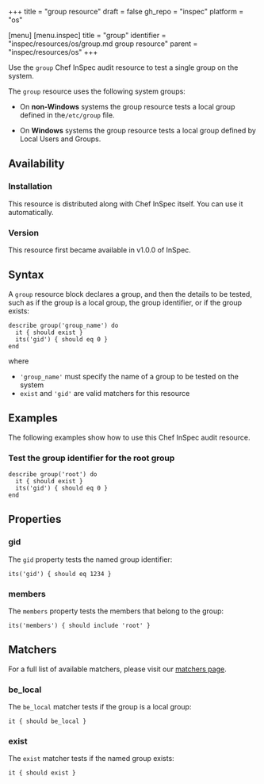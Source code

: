 +++
title = "group resource"
draft = false
gh_repo = "inspec"
platform = "os"

[menu]
  [menu.inspec]
    title = "group"
    identifier = "inspec/resources/os/group.md group resource"
    parent = "inspec/resources/os"
+++

Use the `group` Chef InSpec audit resource to test a single group on the system.

The `group` resource uses the following system groups:

- On **non-Windows** systems the group resource tests a local group defined in the`/etc/group` file.

- On **Windows** systems the group resource tests a local group defined by Local Users and Groups.


## Availability

### Installation

This resource is distributed along with Chef InSpec itself. You can use it automatically.

### Version

This resource first became available in v1.0.0 of InSpec.

## Syntax

A `group` resource block declares a group, and then the details to be tested, such as if the group is a local group, the group identifier, or if the group exists:

    describe group('group_name') do
      it { should exist }
      its('gid') { should eq 0 }
    end

where

- `'group_name'` must specify the name of a group to be tested on the system
- `exist` and `'gid'` are valid matchers for this resource

## Examples

The following examples show how to use this Chef InSpec audit resource.

### Test the group identifier for the root group

    describe group('root') do
      it { should exist }
      its('gid') { should eq 0 }
    end

## Properties

### gid

The `gid` property tests the named group identifier:

    its('gid') { should eq 1234 }

### members

The `members` property tests the members that belong to the group:

    its('members') { should include 'root' }

## Matchers

For a full list of available matchers, please visit our [matchers page](/inspec/matchers/).

### be_local

The `be_local` matcher tests if the group is a local group:

    it { should be_local }

### exist

The `exist` matcher tests if the named group exists:

    it { should exist }
